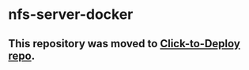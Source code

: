 nfs-server-docker
============

## This repository was moved to [Click-to-Deploy repo](https://github.com/GoogleCloudPlatform/click-to-deploy/tree/master/docker/nfs-server).
